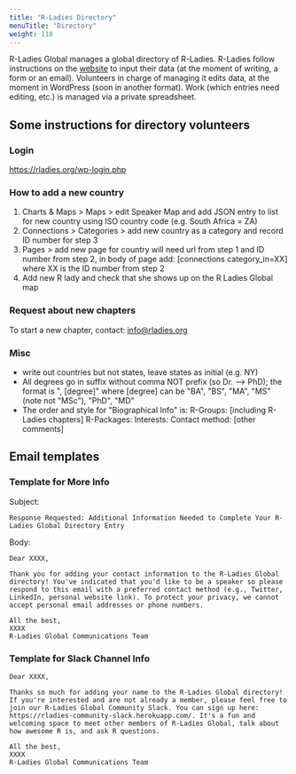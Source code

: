```yaml
---
title: "R-Ladies Directory"
menuTitle: "Directory"
weight: 110
---
```


R-Ladies Global manages a global directory of R-Ladies.
R-Ladies follow instructions on the [website](https://rladies.org/directory/) to input their data (at the moment of writing, a form or an email).
Volunteers in charge of managing it edits data, at the moment in WordPress (soon in another format).
Work (which entries need editing, etc.) is managed via a private spreadsheet.

## Some instructions for directory volunteers

### Login
https://rladies.org/wp-login.php

### How to add a new country

1. Charts & Maps > Maps > edit Speaker Map and add JSON entry to list for new country using ISO country code (e.g. South Africa = ZA)
2. Connections > Categories > add new country as a category and record ID number for step 3
3. Pages > add new page for country will need url from step 1 and ID number from step 2, in body of page add: [connections category_in=XX] where XX is the ID number from step 2
4. Add new R lady and check that she shows up on the R Ladies Global map

### Request about new chapters
To start a new chapter, contact:
info@rladies.org

### Misc

- write out countries but not states, leave states as initial (e.g. NY)
- All degrees go in suffix without comma NOT prefix (so Dr. —-> PhD); the format is ", [degree]" where [degree] can be "BA", "BS", "MA", "MS" (note not "MSc"), "PhD", "MD"
- The order and style for "Biographical Info" is:
R-Groups: [including R-Ladies chapters]
R-Packages:
Interests:
Contact method:
[other comments]

## Email templates

### Template for More Info

Subject:

```
Response Requested: Additional Information Needed to Complete Your R-Ladies Global Directory Entry
```

Body:

```
Dear XXXX,

Thank you for adding your contact information to the R-Ladies Global directory! You've indicated that you'd like to be a speaker so please respond to this email with a preferred contact method (e.g., Twitter, LinkedIn, personal website link). To protect your privacy, we cannot accept personal email addresses or phone numbers.

All the best,
XXXX
R-Ladies Global Communications Team
```

### Template for Slack Channel Info

```
Dear XXXX,

Thanks so much for adding your name to the R-Ladies Global directory! If you're interested and are not already a member, please feel free to join our R-Ladies Global Community Slack. You can sign up here: https://rladies-community-slack.herokuapp.com/. It's a fun and welcoming space to meet other members of R-Ladies Global, talk about how awesome R is, and ask R questions.

All the best,
XXXX
R-Ladies Global Communications Team

```